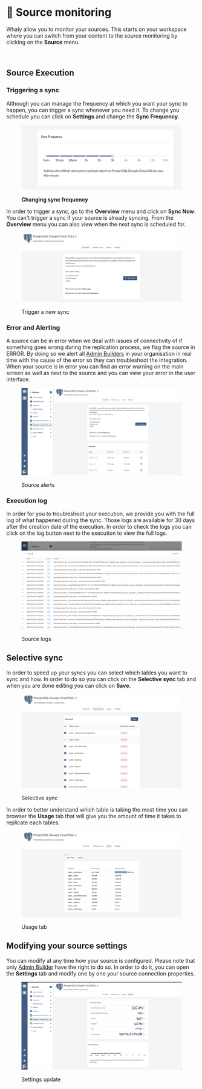 # 🧙 Source monitoring

Whaly allow you to monitor your sources. This starts on your workspace where you can switch from your content to the source monitoring by clicking on the **Source** menu.

<figure><img src="../.gitbook/assets/Screen Cast 2022-09-07 at 6.15.33 PM.gif" alt=""><figcaption></figcaption></figure>

## Source Execution

### Triggering a sync

Although you can manage the frequency at which you want your sync to happen, you can trigger a sync whenever you need it. To change you schedule you can click on **Settings** and change the **Sync Frequency.**

<figure><img src="../.gitbook/assets/image (33).png" alt=""><figcaption><p><strong>Changing sync frequency</strong></p></figcaption></figure>

In order to trigger a sync, go to the **Overview** menu and click on **Sync Now**. You can't trigger a sync if your source is already syncing. From the **Overview** menu you can also view when the next sync is scheduled for.

&#x20;

<figure><img src="../.gitbook/assets/image (22).png" alt=""><figcaption><p>Trigger a new sync</p></figcaption></figure>

### Error and Alerting

A source can be in error when we deal with issues of connectivity of if something goes wrong during the replication process, we flag the source in ERROR. By doing so we alert all [Admin Builders](../organization/manage-access-control.md#admin-builder) in your organisation in real time with the cause of the error so they can troubleshoot the integration. When your source is in error you can find an error warning on the main screen as well as next to the source and you can view your error in the user interface.

&#x20;

<figure><img src="../.gitbook/assets/image (16).png" alt=""><figcaption><p>Source alerts</p></figcaption></figure>

### Execution log

In order for you to troubleshoot your execution, we provide you with the full log of what happened during the sync. Those logs are available for 30 days after the creation date of the execution. In order to check the logs you can click on the log button next to the execution to view the full logs.



<figure><img src="../.gitbook/assets/image (18).png" alt=""><figcaption><p>Source logs</p></figcaption></figure>

## &#x20;Selective sync

In order to speed up your syncs you can select which tables you want to sync and how. In order to do so you can click on the **Selective sync** tab and when you are done editing you can click on **Save.**

<figure><img src="../.gitbook/assets/image (24).png" alt=""><figcaption><p>Selective sync</p></figcaption></figure>

In order to better understand which table is taking the most time you can browser the **Usage** tab that will give you the amount of time it takes to replicate each tables.

<figure><img src="../.gitbook/assets/image (32).png" alt=""><figcaption><p>Usage tab</p></figcaption></figure>

## Modifying your source settings&#x20;

You can modify at any time how your source is configured. Please note that only [Admin Builder](../organization/manage-access-control.md#admin-builder) have the right to do so. In order to do it, you can open the **Settings** tab and modify one by one your source connection properties.

<figure><img src="../.gitbook/assets/image (30).png" alt=""><figcaption><p>Settings update</p></figcaption></figure>
